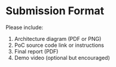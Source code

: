 # Submission Format

Please include:

1. Architecture diagram (PDF or PNG)
2. PoC source code link or instructions
3. Final report (PDF)
4. Demo video (optional but encouraged)